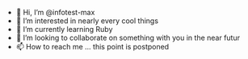 - 👋 Hi, I’m @infotest-max
- 👀 I’m interested in nearly every cool things
- 🌱 I’m currently learning Ruby
- 💞️ I’m looking to collaborate on something with you in the near futur
- 📫 How to reach me ... this point is postponed

<!---
infotest-max/infotest-max is a ✨ special ✨ repository because its `README.md` (this file) appears on your GitHub profile.
You can click the Preview link to take a look at your changes.
--->
